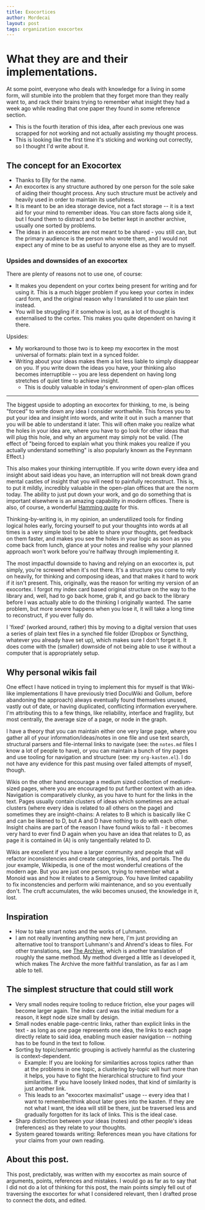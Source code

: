 ```yaml
---
title: Exocortices
author: Mordecai
layout: post
tags: organization exocortex
---
```


# What they are and their implementations.

At some point, everyone who deals with knowledge for a living in some form, will
stumble into the problem that they forget more than they really want to, and
rack their brains trying to remember what insight they had a week ago while
reading that one paper they found in some reference section.


- This is the fourth iteration of this idea, after each previous one was
  scrapped for not working and not actually assisting my thought process.
- This is looking like the first time it's sticking and working out correctly,
  so I thought I'd write about it.

## The concept for an Exocortex

- Thanks to Elly for the name.
- An exocortex is any structure authored by one person for the sole sake of aiding
  their thought process. Any such structure must be actively and heavily used in
  order to maintain its usefulness.
- It is meant to be an idea storage device, not a fact storage -- it is a text
  aid for your mind to remember ideas. You can store facts along side it, but I
  found them to distract and to be better kept in another archive, usually one
  sorted by problems.
- The ideas in an exocortex are not meant to be shared - you still can, but the
  primary audience is the person who wrote them, and I would not expect any of
  mine to be as useful to anyone else as they are to myself.

### Upsides and downsides of an exocortex

There are plenty of reasons not to use one, of course:

- It makes you dependent on your cortex being present for writing and for using
  it. This is a much bigger problem if you keep your cortex in index card form,
  and the original reason why I translated it to use plain text instead.
- You will be struggling if it somehow is lost, as a lot of thought is
  externalised to the cortex. This makes you quite dependent on having it
  there.

Upsides:

- My workaround to those two is to keep my exocortex in the most universal of
  formats: plain text in a synced folder.
- Writing about your ideas makes them a lot less liable to simply disappear on
  you. If you write down the ideas you have, your thinking also becomes
  interruptible -- you are less dependent on having long stretches of quiet time
  to achieve insight.
  - This is doubly valuable in today's environment of open-plan offices

---

The biggest upside to adopting an exocortex for thinking, to me, is being
"forced" to write down any idea I consider worthwhile. This forces you to put
your idea and insight into words, and write it out in such a manner that you
will be able to understand it later. This will often make you realize what the
holes in your idea are, where you have to go look for other ideas that will plug
this hole, and why an argument may simply not be valid. (The effect of "being
forced to explain what you think makes you realize if you actually understand
something" is also popularly known as the Feynmann Effect.)

This also makes your thinking interruptible. If you write down every idea and
insight about said ideas you have, an interruption will not break down grand
mental castles of insight that you will need to painfully reconstruct. This is,
to put it mildly, incredibly valuable in the open-plan offices that are the norm
today. The ability to just put down your work, and go do something that is
important elsewhere is an amazing capability in modern offices. There is also,
of course, a wonderful [Hamming
quote](https://gist.github.com/b3d44ed936ce863f2232145d85019d01) for this.

Thinking-by-writing is, in my opinion, an underutilized tools for finding
logical holes early, forcing yourself to put your thoughts into words at all
times is a very simple tool to be able to share your thoughts, get feedback on
them faster, and makes you see the holes in your logic as soon as you come back
from lunch, glance at your notes and realise why your planned approach won't
work before you're halfway through implementing it.

The most impactful downside to having and relying on an exocortex is, put
simply, you're screwed when it's not there. It's a structure you come to rely on
heavily, for thinking and composing ideas, and that makes it hard to work if it
isn't present. This, originally, was the reason for writing my version of an
exocortex. I forgot my index card based original structure on the way to the
library and, well, had to go back home, grab it, and go back to the library
before I was actually able to do the thinking I originally wanted. The same
problem, but more severe happens when you lose it, it will take a long time to
reconstruct, if you ever fully do.

I 'fixed' (worked around, rather) this by moving to a digital version that uses
a series of plain text files in a synched file folder (Dropbox or Syncthing,
whatever you already have set up), which makes sure I don't forget it. It does
come with the (smaller) downside of not being able to use it without a computer
that is appropriately setup.


## Why personal wikis fail

One effect I have noticed in trying to implement this for myself is that
Wiki-like implementations (I have previously tried DocuWiki and Gollum, before
abandoning the approach) always eventually found themselves unused, vastly out
of date, or having duplicated, conflicting information everywhere. I'm
attributing this to a few things, like reliability, interface and fragility, but
most centrally, the average size of a page, or node in the graph.

I have a theory that you can maintain either one very large page, where you
gather all of your information/ideas/notes in one file and use text search,
structural parsers and file-internal links to navigate (see: the `notes.md`
files I know a lot of people to have), or you can maintain a bunch of tiny pages
and use tooling for navigation and structure (see: my `org-kasten.el`). I do not
have any evidence for this past musing over failed attempts of myself, though.

Wikis on the other hand encourage a medium sized collection of medium-sized
pages, where you are encouraged to put further context with an idea. Navigation is
comparatively clunky, as you have to hunt for the links in the text. Pages
usually contain clusters of ideas which sometimes are actual clusters (where
every idea is related to all others on the page) and sometimes they are
insight-chains: A relates to B which is basically like C and can be likened to
D, but A and D have nothing to do with each other. Insight chains are part of
the reason I have found wikis to fail - it becomes very hard to ever find D
again when you have an idea that relates to D, as page it is contained in (A) is
only tangentially related to D.

Wikis are excellent if you have a larger community and people that will refactor
inconsistencies and create categories, links, and portals. The du jour example,
Wikipedia, is one of the most wonderful creations of the modern age. But you are
just one person, trying to remember what a Monoid was and how it relates to a
Semigroup. You have limited capability to fix inconstencies and perform wiki
maintenance, and so you eventually don't. The cruft accumulates, the wiki
becomes unused, the knowledge in it, lost.

## Inspiration

- How to take smart notes and the works of Luhmann.
- I am not really inventing anything new here, I'm just providing an alternative
  tool to transport Luhmann's and Ahrend's ideas to files. For other
  translations, see [The Archive](https://zettelkasten.de/the-archive/), which
  is another translation of roughly the same method. My method diverged a little
  as I developed it, which makes The Archive the more faithful translation, as
  far as I am able to tell.

## The simplest structure that could still work

- Very small nodes require tooling to reduce friction, else your pages will
  become larger again. The index card was the initial medium for a reason, it
  kept node size small by design.
- Small nodes enable page-centric links, rather than explicit links in the
  text - as long as one page represents one idea, the links to each page
  directly relate to said idea, enabling much easier navigation -- nothing has
  to be found in the text to follow.
- Sorting by topic/semantic grouping is actively harmful as the clustering is
  context-dependent.
  - Example: If you are looking for similarities across topics rather than at
    the problems in one topic, a clustering by-topic will hurt more than it
    helps, you have to fight the hierarchical structure to find your
    similarities. If you have loosely linked nodes, that kind of similarity is
    just another link.
  - This leads to an "exocortex maximalist" usage -- every idea that I want to
    remember/think about later goes into the kasten. If they are not what I
    want, the idea will still be there, just be traversed less and gradually
    forgotten for its lack of links. This is the ideal case.
- Sharp distinction between your ideas (notes) and other people's ideas
  (references) as they relate to your thoughts.
- System geared towards writing: References mean you have citations for your
  claims from your own reading.

## About this post.

This post, predictably, was written with my exocortex as main source of
arguments, points, references and mistakes. I would go as far as to
say that I did not do a lot of thinking for this post, the main points simply
fell out of traversing the exocortex for what I considered relevant, then
I drafted prose to connect the dots, and edited.
